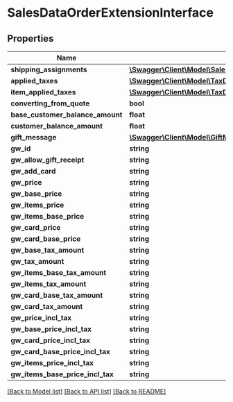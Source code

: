 # SalesDataOrderExtensionInterface

## Properties
Name | Type | Description | Notes
------------ | ------------- | ------------- | -------------
**shipping_assignments** | [**\Swagger\Client\Model\SalesDataShippingAssignmentInterface[]**](SalesDataShippingAssignmentInterface.md) |  | [optional] 
**applied_taxes** | [**\Swagger\Client\Model\TaxDataOrderTaxDetailsAppliedTaxInterface[]**](TaxDataOrderTaxDetailsAppliedTaxInterface.md) |  | [optional] 
**item_applied_taxes** | [**\Swagger\Client\Model\TaxDataOrderTaxDetailsItemInterface[]**](TaxDataOrderTaxDetailsItemInterface.md) |  | [optional] 
**converting_from_quote** | **bool** |  | [optional] 
**base_customer_balance_amount** | **float** |  | [optional] 
**customer_balance_amount** | **float** |  | [optional] 
**gift_message** | [**\Swagger\Client\Model\GiftMessageDataMessageInterface**](GiftMessageDataMessageInterface.md) |  | [optional] 
**gw_id** | **string** |  | [optional] 
**gw_allow_gift_receipt** | **string** |  | [optional] 
**gw_add_card** | **string** |  | [optional] 
**gw_price** | **string** |  | [optional] 
**gw_base_price** | **string** |  | [optional] 
**gw_items_price** | **string** |  | [optional] 
**gw_items_base_price** | **string** |  | [optional] 
**gw_card_price** | **string** |  | [optional] 
**gw_card_base_price** | **string** |  | [optional] 
**gw_base_tax_amount** | **string** |  | [optional] 
**gw_tax_amount** | **string** |  | [optional] 
**gw_items_base_tax_amount** | **string** |  | [optional] 
**gw_items_tax_amount** | **string** |  | [optional] 
**gw_card_base_tax_amount** | **string** |  | [optional] 
**gw_card_tax_amount** | **string** |  | [optional] 
**gw_price_incl_tax** | **string** |  | [optional] 
**gw_base_price_incl_tax** | **string** |  | [optional] 
**gw_card_price_incl_tax** | **string** |  | [optional] 
**gw_card_base_price_incl_tax** | **string** |  | [optional] 
**gw_items_price_incl_tax** | **string** |  | [optional] 
**gw_items_base_price_incl_tax** | **string** |  | [optional] 

[[Back to Model list]](../README.md#documentation-for-models) [[Back to API list]](../README.md#documentation-for-api-endpoints) [[Back to README]](../README.md)


